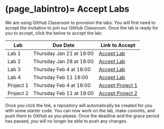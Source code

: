 (page_labintro)=
Accept Labs
=======================

We are using GitHub Classroom to provision the labs. 
You will first need to accept the invitation to join our GitHub Classroom.
Once the lab is ready for you to accept, click the below to accept the lab:

| Lab       | Due Date                 | Link to Accept                                              |
|-----------|--------------------------|-------------------------------------------------------------|
| Lab 1     | Thursday Jan 21 at 18:00 | [Accept Lab](https://classroom.github.com/g/zTFF078l)       |
| Lab 2     | Thursday Jan 28 at 18:00 | [Accept Lab](https://classroom.github.com/g/2Zk3bsDL)       |
| Lab 3     | Thursday Feb 4 at 18:00  | [Accept Lab](https://classroom.github.com/g/pu_ryaGd)       |
| Lab 4     | Thursday Feb 11 18:00    | [Accept Lab](https://classroom.github.com/g/TXwSooZx)      |
| Project 1 | Thursday Feb 4 at 18:00  | [Accept Project 1](https://classroom.github.com/g/8t5lVkVv) |
| Project 2 | Thursday Feb 11 at 18:00 | [Accept Project 2](https://classroom.github.com/g/mtQsXgLf) |


Once you click the link, a repository will automatically be created for you with some starter code.
You can now work on the lab, make commits, and push them to GitHub as you please. 
Once the deadline and the grace period has passed, you will no longer be able to push any changes.